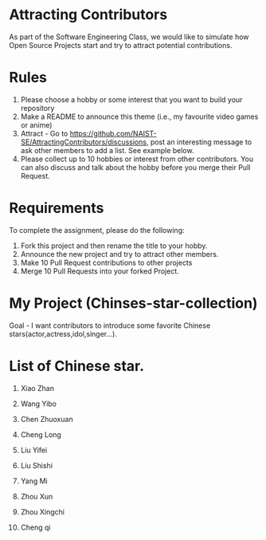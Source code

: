 # Attracting Contributors
As part of the Software Engineering Class, we would like to simulate how Open Source Projects start and try to attract potential contributions.

# Rules

1. Please choose a hobby or some interest that you want to build your repository
2. Make a README to announce this theme (i.e., my favourite video games or anime)
3. Attract - Go to https://github.com/NAIST-SE/AttractingContributors/discussions, post an interesting message to ask other members to add a list. See example below.
4. Please collect up to 10 hobbies or interest from other contributors. You can also discuss and talk about the hobby before you merge their Pull Request.

# Requirements
To complete the assignment, please do the following:
1. Fork this project and then rename the title to your hobby. 
2. Announce the new project and try to attract other members.
3. Make 10 Pull Request contributions to other projects
4. Merge 10 Pull Requests into your forked Project.

# My Project (Chinses-star-collection)
Goal - I want contributors to introduce some favorite Chinese stars(actor,actress,idol,singer...).

# List of Chinese star.
1. Xiao Zhan
2. Wang Yibo
3. Chen Zhuoxuan
4. Cheng Long
5. Liu Yifei
6. Liu Shishi
7. Yang Mi
8. Zhou Xun
9. Zhou Xingchi

10. Cheng qi

